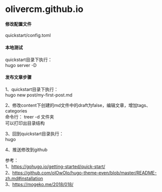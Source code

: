 # olivercm.github.io
#### 修改配置文件  
quickstart/config.toml

#### 本地测试  
quickstart目录下执行：  
hugo server -D

#### 发布文章步骤
1、quickstart目录下执行：  
hugo new post/my-first-post.md

2、修改content下创建的md文件中的draft为false，编辑文章，增加tags、categories   
命令行： treer -d 文件夹  
可以打印出目录结构  

3、回到quickstart目录执行：  
hugo

4、推送修改到github

参考：  
1、https://gohugo.io/getting-started/quick-start/  
2、https://github.com/olOwOlo/hugo-theme-even/blob/master/README-zh.md#installation  
3、https://mogeko.me/2018/018/   
